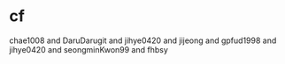 # cf

chae1008 and DaruDarugit and jihye0420 and jijeong and gpfud1998 and jihye0420 and seongminKwon99 and fhbsy
